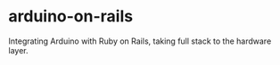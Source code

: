 # arduino-on-rails
Integrating Arduino with Ruby on Rails, taking full stack to the hardware layer.
